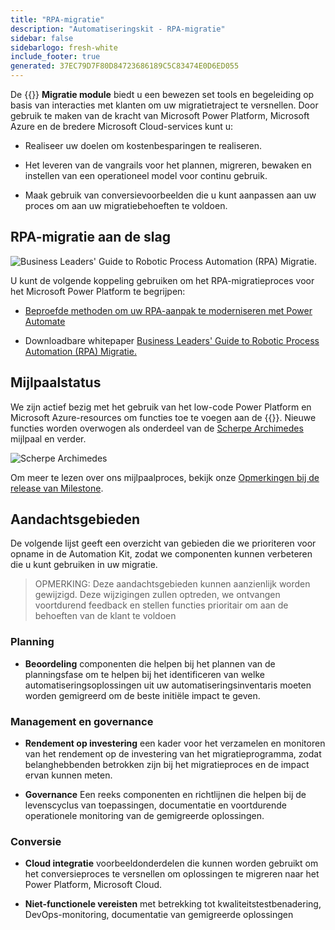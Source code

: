 ```yaml
---
title: "RPA-migratie"
description: "Automatiseringskit - RPA-migratie"
sidebar: false
sidebarlogo: fresh-white
include_footer: true
generated: 37EC79D7F80D84723686189C5C83474E0D6ED055
---
```


De {{<product-name>}} **Migratie module** biedt u een bewezen set tools en begeleiding op basis van interacties met klanten om uw migratietraject te versnellen. Door gebruik te maken van de kracht van Microsoft Power Platform, Microsoft Azure en de bredere Microsoft Cloud-services kunt u:

- Realiseer uw doelen om kostenbesparingen te realiseren.

- Het leveren van de vangrails voor het plannen, migreren, bewaken en instellen van een operationeel model voor continu gebruik.

- Maak gebruik van conversievoorbeelden die u kunt aanpassen aan uw proces om aan uw migratiebehoeften te voldoen.

## RPA-migratie aan de slag

![Business Leaders' Guide to Robotic Process Automation (RPA) Migratie.](https://msflowblogscdn.azureedge.net/wp-content/uploads/2022/01/RPAWhitepaper_Img-241x300.png)

U kunt de volgende koppeling gebruiken om het RPA-migratieproces voor het Microsoft Power Platform te begrijpen:

- [Beproefde methoden om uw RPA-aanpak te moderniseren met Power Automate](https://powerautomate.microsoft.com/blog/proven-methods-to-modernize-your-rpa-approach-with-power-automate/)

- Downloadbare whitepaper [Business Leaders' Guide to Robotic Process Automation (RPA) Migratie.](https://aka.ms/PAD/RPAMigrationWhitepaper)

## Mijlpaalstatus

We zijn actief bezig met het gebruik van het low-code Power Platform en Microsoft Azure-resources om functies toe te voegen aan de {{<product-name>}}. Nieuwe functies worden overwogen als onderdeel van de [Scherpe Archimedes](/nl/releases/november-2022) mijlpaal en verder.

![Scherpe Archimedes](/images/sharp-archimedes.png)

Om meer te lezen over ons mijlpaalproces, bekijk onze [Opmerkingen bij de release van Milestone](/nl/releases/milestones).

## Aandachtsgebieden

De volgende lijst geeft een overzicht van gebieden die we prioriteren voor opname in de Automation Kit, zodat we componenten kunnen verbeteren die u kunt gebruiken in uw migratie.

> OPMERKING: Deze aandachtsgebieden kunnen aanzienlijk worden gewijzigd. Deze wijzigingen zullen optreden, we ontvangen voortdurend feedback en stellen functies prioritair om aan de behoeften van de klant te voldoen

### Planning

- **Beoordeling** componenten die helpen bij het plannen van de planningsfase om te helpen bij het identificeren van welke automatiseringsoplossingen uit uw automatiseringsinventaris moeten worden gemigreerd om de beste initiële impact te geven.

### Management en governance

- **Rendement op investering** een kader voor het verzamelen en monitoren van het rendement op de investering van het migratieprogramma, zodat belanghebbenden betrokken zijn bij het migratieproces en de impact ervan kunnen meten.

- **Governance** Een reeks componenten en richtlijnen die helpen bij de levenscyclus van toepassingen, documentatie en voortdurende operationele monitoring van de gemigreerde oplossingen.

### Conversie

- **Cloud integratie** voorbeeldonderdelen die kunnen worden gebruikt om het conversieproces te versnellen om oplossingen te migreren naar het Power Platform, Microsoft Cloud.

- **Niet-functionele vereisten** met betrekking tot kwaliteitstestbenadering, DevOps-monitoring, documentatie van gemigreerde oplossingen
